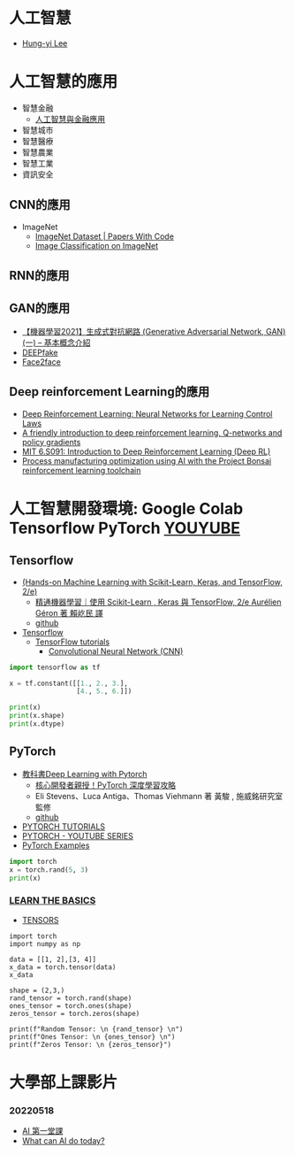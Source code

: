 # 人工智慧
- [Hung-yi Lee](https://www.youtube.com/c/HungyiLeeNTU)

# 人工智慧的應用
- 智慧金融
  - [人工智慧與金融應用](https://www.ibm.com/blogs/think/tw-zh/2019/09/27/aifinance/) 
- 智慧城市
- 智慧醫療
- 智慧農業
- 智慧工業
- 資訊安全 

## CNN的應用
- ImageNet
  - [ImageNet Dataset | Papers With Code](https://paperswithcode.com/dataset/imagenet) 
  - [Image Classification on ImageNet](https://paperswithcode.com/sota/image-classification-on-imagenet)
## RNN的應用
## GAN的應用

- [【機器學習2021】生成式對抗網路 (Generative Adversarial Network, GAN) (一) – 基本概念介紹](https://www.youtube.com/watch?v=4OWp0wDu6Xw)
- [DEEPfake]()
- [Face2face ](https://towardsdatascience.com/face2face-a-pix2pix-demo-that-mimics-the-facial-expression-of-the-german-chancellor-b6771d65bf66)
## Deep reinforcement Learning的應用
- [Deep Reinforcement Learning: Neural Networks for Learning Control Laws](https://www.youtube.com/watch?v=IUiKAD6cuTA)
- [A friendly introduction to deep reinforcement learning, Q-networks and policy gradients](https://www.youtube.com/watch?v=SgC6AZss478)
- [MIT 6.S091: Introduction to Deep Reinforcement Learning (Deep RL)](https://www.youtube.com/watch?v=zR11FLZ-O9M)
- [Process manufacturing optimization using AI with the Project Bonsai reinforcement learning toolchain](https://www.youtube.com/watch?v=Wh9ekBhU86U)

# 人工智慧開發環境: Google Colab   Tensorflow PyTorch [YOUYUBE](https://youtu.be/ObyCftNJ9Fw)

## Tensorflow 
- [(Hands-on Machine Learning with Scikit-Learn, Keras, and TensorFlow, 2/e)]()
  - [精通機器學習｜使用 Scikit-Learn , Keras 與 TensorFlow, 2/e  Aurélien Géron 著 賴屹民 譯](https://www.tenlong.com.tw/products/9789865024345?list_name=srh)
  - [github](https://github.com/ageron/handson-ml2)
- [Tensorflow ](https://www.tensorflow.org/)
  - [TensorFlow tutorials](https://www.tensorflow.org/tutorials) 
    - [Convolutional Neural Network (CNN)](https://www.tensorflow.org/tutorials/images/cnn) 

```python
import tensorflow as tf

x = tf.constant([[1., 2., 3.],
                 [4., 5., 6.]])

print(x)
print(x.shape)
print(x.dtype)
```
## PyTorch
- [教科書Deep Learning with Pytorch](https://www.manning.com/books/deep-learning-with-pytorch)
  - [核心開發者親授！PyTorch 深度學習攻略](https://www.tenlong.com.tw/products/9789863126737?list_name=srh)
  - Eli Stevens、Luca Antiga、Thomas Viehmann 著 黃駿 , 施威銘研究室 監修
  - [github](https://github.com/deep-learning-with-pytorch/dlwpt-code)
- [PYTORCH TUTORIALS](https://pytorch.org/tutorials/index.html)
- [PYTORCH - YOUTUBE SERIES](https://pytorch.org/tutorials/beginner/introyt.html)
- [PyTorch Examples](https://github.com/pytorch/examples)
```PYTHON
import torch
x = torch.rand(5, 3)
print(x)
```
### [LEARN THE BASICS](https://pytorch.org/tutorials/beginner/basics/intro.html)
- [TENSORS](https://pytorch.org/tutorials/beginner/basics/tensorqs_tutorial.html)
```
import torch
import numpy as np

data = [[1, 2],[3, 4]]
x_data = torch.tensor(data)
x_data

shape = (2,3,)
rand_tensor = torch.rand(shape)
ones_tensor = torch.ones(shape)
zeros_tensor = torch.zeros(shape)

print(f"Random Tensor: \n {rand_tensor} \n")
print(f"Ones Tensor: \n {ones_tensor} \n")
print(f"Zeros Tensor: \n {zeros_tensor}")
```
# 大學部上課影片

### 20220518
- [AI 第一堂課](https://youtu.be/rLx7wMWAH7g)
- [What can AI do today? ](https://youtu.be/HxfMbrolH4g)
